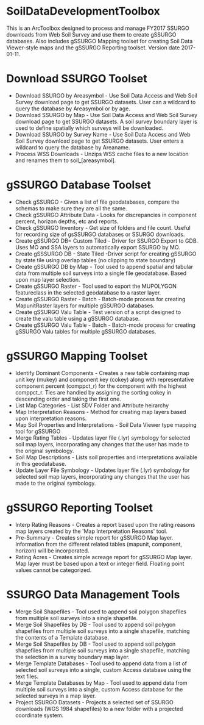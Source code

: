 # SoilDataDevelopmentToolbox
This is an ArcToolbox designed to process and manage FY2017 SSURGO downloads from Web Soil Survey and use them to create gSSURGO databases. Also includes gSSURGO Mapping toolset for creating Soil Data Viewer-style maps and the gSSURGO Reporting toolset. Version date 2017-01-11.
# Download SSURGO Toolset
<ul>
<li>Download SSURGO by Areasymbol - Use Soil Data Access and Web Soil Survey download page to get SSURGO datasets. User can a wildcard to query the database by Areasymbol or by age. </li> 
<li>Download SSURGO by Map - Use Soil Data Access and Web Soil Survey download page to get SSURGO datasets. A soil survey boundary layer is used to define spatially which surveys will be downloaded.</li>
<li>Download SSURGO by Survey Name - Use Soil Data Access and Web Soil Survey download page to get SSURGO datasets. User enters a wildcard to query the database by Areaname. </li>
<li>Process WSS Downloads - Unzips WSS cache files to a new location and renames them to soil_[areasymbol].  </li>
</ul>

# gSSURGO Database Toolset
<ul>
<li>Check gSSURGO - Given a list of file geodatabases, compare the schemas to make sure they are all the same. </li>
<li>Check gSSURGO Attribute Data - Looks for discrepancies in component percent, horizon depths, etc and reports.</li>
<li>Check gSSURGO Inventory - Get size of folders and file count. Useful for recording size of gsSSURGO databases or SSURGO downloads. </li>
<li>Create gSSURGO DB= Custom Tiled - Driver for SSURGO Export to GDB. Uses MO and SSA layers to automatically export SSURGO by MO. </li>
<li>Create gSSSURGO DB - State Tiled -Driver script for creating gSSURGO by state tile using overlap tables (no clipping to state boundary) </li>
<li>Create gSSURGO DB by Map - Tool used to append spatial and tabular data from multiple soil surveys into a single file geodatabase. Based upon map layer selection.</li>
<li>Create gSSURGO Raster - Tool used to export the MUPOLYGON featureclass in the selected geodatabase to a raster layer.</li>
<li>Create gSSURGO Raster - Batch - Batch-mode process for creating MapunitRaster layers for multiple gSSURGO databases. </li>
<li>Create gSSURGO Valu Table - Test version of a script designed to create the valu table using a gSSURGO database. </li>
<li>Create gSSURGO Valu Table - Batch - Batch-mode process for creating gSSURGO Valu tables for multiple gSSURGO databases. </li>
</ul>

# gSSURGO Mapping Toolset
<ul>
<li>Identify Dominant Components - Creates a new table containing map unit key (mukey) and component key (cokey) along with representative component percent (comppct_r) for the component with the highest comppct_r. Ties are handled by assigning the sorting cokey in descending order and taking the first one. </li>
<li>List Map Categories - List SDV Folder and Attribute heirarchy</li>
<li>Map Interpretation Reasons - Method for creating map layers based upon interpretation reasons. </li>
<li>Map Soil Properties and Interpretations - Soil Data Viewer type mapping tool for gSSURGO </li>
<li>Merge Rating Tables - Updates layer file (.lyr) symbology for selected soil map layers, incorporating any changes that the user has made to the original symbology. </li>
<li>Soil Map Descriptions - Lists soil properties and interpretations available in this geodatabase.  </li>
<li>Update Layer File Symbology - Updates layer file (.lyr) symbology for selected soil map layers, incorporating any changes that the user has made to the original symbology.  </li>
</ul>

# gSSURGO Reporting Toolset
<ul>
<li>Interp Rating Reasons - Creates a report based upon the rating reasons map layers created by the 'Map Interpretation Reasons' tool. </li>
<li>Pre-Summary - Creates simple report for gSSURGO Map layer. Information from the different related tables (mapunit, component, horizon) will be incorporated.</li>
<li>Rating Acres - Creates simple acreage report for gSSURGO Map layer. Map layer must be based upon a text or integer field. Floating point values cannot be categorized.</li>
</ul>

# SSURGO Data Management Tools
<ul>
<li>Merge Soil Shapefiles - Tool used to append soil polygon shapefiles from multiple soil surveys into a single shapefile.</li>
<li>Merge Soil Shapefiles by DB - Tool used to append soil polygon shapefiles from multiple soil surveys into a single shapefile, matching the contents of a Template database.</li>
<li>Merge Soil Shapefiles by DB - Tool used to append soil polygon shapefiles from multiple soil surveys into a single shapefile, matching the selection in a survey boundary map layer.</li>
<li>Merge Template Databases - Tool used to append data from a list of selected soil surveys into a single, custom Access database using the text files.</li>
<li>Merge Template Databases by Map - Tool used to append data from multiple soil surveys into a single, custom Access database for the selected surveys in a map layer. </li>
<li>Project SSURGO Datasets - Projects a selected set of SSURGO downloads (WGS 1984 shapefiles) to a new folder with a projected coordinate system.</li>
</ul>
